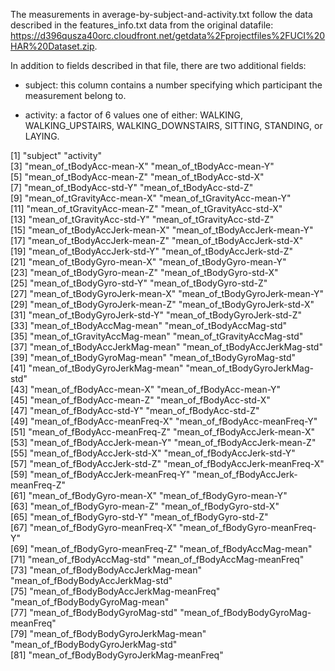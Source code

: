 The measurements in average-by-subject-and-activity.txt follow the
data described in the features_info.txt data from the original datafile:
https://d396qusza40orc.cloudfront.net/getdata%2Fprojectfiles%2FUCI%20HAR%20Dataset.zip.

In addition to fields described in that file, there are two additional
fields:

* subject:
this column contains a number specifying which participant the
measurement belong to.

* activity: 
a factor of 6 values one of either: WALKING, WALKING_UPSTAIRS,
WALKING_DOWNSTAIRS, SITTING, STANDING, or LAYING.

 [1] "subject"                               "activity"                             
 [3] "mean_of_tBodyAcc-mean-X"               "mean_of_tBodyAcc-mean-Y"              
 [5] "mean_of_tBodyAcc-mean-Z"               "mean_of_tBodyAcc-std-X"               
 [7] "mean_of_tBodyAcc-std-Y"                "mean_of_tBodyAcc-std-Z"               
 [9] "mean_of_tGravityAcc-mean-X"            "mean_of_tGravityAcc-mean-Y"           
[11] "mean_of_tGravityAcc-mean-Z"            "mean_of_tGravityAcc-std-X"            
[13] "mean_of_tGravityAcc-std-Y"             "mean_of_tGravityAcc-std-Z"            
[15] "mean_of_tBodyAccJerk-mean-X"           "mean_of_tBodyAccJerk-mean-Y"          
[17] "mean_of_tBodyAccJerk-mean-Z"           "mean_of_tBodyAccJerk-std-X"           
[19] "mean_of_tBodyAccJerk-std-Y"            "mean_of_tBodyAccJerk-std-Z"           
[21] "mean_of_tBodyGyro-mean-X"              "mean_of_tBodyGyro-mean-Y"             
[23] "mean_of_tBodyGyro-mean-Z"              "mean_of_tBodyGyro-std-X"              
[25] "mean_of_tBodyGyro-std-Y"               "mean_of_tBodyGyro-std-Z"              
[27] "mean_of_tBodyGyroJerk-mean-X"          "mean_of_tBodyGyroJerk-mean-Y"         
[29] "mean_of_tBodyGyroJerk-mean-Z"          "mean_of_tBodyGyroJerk-std-X"          
[31] "mean_of_tBodyGyroJerk-std-Y"           "mean_of_tBodyGyroJerk-std-Z"          
[33] "mean_of_tBodyAccMag-mean"              "mean_of_tBodyAccMag-std"              
[35] "mean_of_tGravityAccMag-mean"           "mean_of_tGravityAccMag-std"           
[37] "mean_of_tBodyAccJerkMag-mean"          "mean_of_tBodyAccJerkMag-std"          
[39] "mean_of_tBodyGyroMag-mean"             "mean_of_tBodyGyroMag-std"             
[41] "mean_of_tBodyGyroJerkMag-mean"         "mean_of_tBodyGyroJerkMag-std"         
[43] "mean_of_fBodyAcc-mean-X"               "mean_of_fBodyAcc-mean-Y"              
[45] "mean_of_fBodyAcc-mean-Z"               "mean_of_fBodyAcc-std-X"               
[47] "mean_of_fBodyAcc-std-Y"                "mean_of_fBodyAcc-std-Z"               
[49] "mean_of_fBodyAcc-meanFreq-X"           "mean_of_fBodyAcc-meanFreq-Y"          
[51] "mean_of_fBodyAcc-meanFreq-Z"           "mean_of_fBodyAccJerk-mean-X"          
[53] "mean_of_fBodyAccJerk-mean-Y"           "mean_of_fBodyAccJerk-mean-Z"          
[55] "mean_of_fBodyAccJerk-std-X"            "mean_of_fBodyAccJerk-std-Y"           
[57] "mean_of_fBodyAccJerk-std-Z"            "mean_of_fBodyAccJerk-meanFreq-X"      
[59] "mean_of_fBodyAccJerk-meanFreq-Y"       "mean_of_fBodyAccJerk-meanFreq-Z"      
[61] "mean_of_fBodyGyro-mean-X"              "mean_of_fBodyGyro-mean-Y"             
[63] "mean_of_fBodyGyro-mean-Z"              "mean_of_fBodyGyro-std-X"              
[65] "mean_of_fBodyGyro-std-Y"               "mean_of_fBodyGyro-std-Z"              
[67] "mean_of_fBodyGyro-meanFreq-X"          "mean_of_fBodyGyro-meanFreq-Y"         
[69] "mean_of_fBodyGyro-meanFreq-Z"          "mean_of_fBodyAccMag-mean"             
[71] "mean_of_fBodyAccMag-std"               "mean_of_fBodyAccMag-meanFreq"         
[73] "mean_of_fBodyBodyAccJerkMag-mean"      "mean_of_fBodyBodyAccJerkMag-std"      
[75] "mean_of_fBodyBodyAccJerkMag-meanFreq"  "mean_of_fBodyBodyGyroMag-mean"        
[77] "mean_of_fBodyBodyGyroMag-std"          "mean_of_fBodyBodyGyroMag-meanFreq"    
[79] "mean_of_fBodyBodyGyroJerkMag-mean"     "mean_of_fBodyBodyGyroJerkMag-std"     
[81] "mean_of_fBodyBodyGyroJerkMag-meanFreq"
